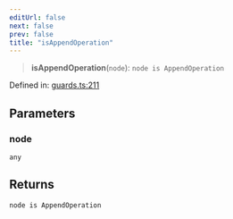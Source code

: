 ```yaml
---
editUrl: false
next: false
prev: false
title: "isAppendOperation"
---
```


> **isAppendOperation**(`node`): `node is AppendOperation`

Defined in: [guards.ts:211](https://github.com/rcs-agents/rcs-lang/blob/81d17140acf0fdf5d22c6fbab7c85de9a28f20ae/packages/ast/src/guards.ts#L211)

## Parameters

### node

`any`

## Returns

`node is AppendOperation`
